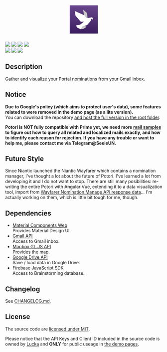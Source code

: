 <h1 align=center><img height=90px src="./src/logo-bg.svg" link="#"/></h1>

[![](https://img.shields.io/badge/version-0.4.16-brightgreen.svg)](./CHANGELOG.md "Changelog") [![](https://img.shields.io/website?down_message=offline&up_message=online&url=https%3A%2F%2Flucka.moe%2Fpotori)](https://lucka.moe/potori "Demo") [![](https://img.shields.io/badge/author-Lucka-2578B5.svg)](https://lucka.moe "Author") [![](https://img.shields.io/github/license/lucka-me/potori)](./LICENSE "License")  
![](https://img.shields.io/badge/safari-support-brightgreen.svg) ![](https://img.shields.io/badge/chrome-support-brightgreen.svg) ![](https://img.shields.io/badge/firefox-support-brightgreen.svg)<!-- ![](https://img.shields.io/badge/edge-support-brightgreen.svg) ![](https://img.shields.io/badge/ie-broken-red.svg) ![](https://img.shields.io/badge/opera-support-brightgreen.svg)-->

## Description
Gather and visualize your Portal nominations from your Gmail inbox.

## Notice
**Due to Google's policy (which aims to protect user's data), some features related to were removed in the demo page (as a lite version).**  
You can download the repository [and host the full version in the root folder](https://developers.google.com/gmail/api/quickstart/js "Browser Quickstart | Gmail API | Google Developers").

**Potori is NOT fully compatible with Prime yet, we need more [mail samples](./samples.md) to figure out how to query all related and localized mails exactly, and how to identify each reason for rejection. If you have any trouble or want to help me, please contact me via Telegram@SeeleUN.**

## Future Style
Since Niantic launched the Niantic Wayfarer which contains a nomination manager, I've thought a lot about the future of Potori. I've learned a lot from developing it and I do not want to stop. There are still many posibilities: re-writing the entire Potori with ~~Angular~~ Vue, extending it to a data visualization tool, import from [Wayfarer Nomination Manage API response data](https://wayfarer.nianticlabs.com/api/v1/vault/manage)... I'm actually working on them, which is little bit tough for me, though.

## Dependencies
- [Material Components Web](https://github.com/material-components/material-components-web)  
  Provides Material Design UI.
- [Gmail API](https://developers.google.com/gmail/api/)  
  Access to Gmail inbox.
- [Mapbox GL JS API](https://docs.mapbox.com/mapbox-gl-js/overview/)  
  Provides the map.
- [Google Drive API](https://developers.google.com/drive/api/v3/about-sdk)  
  Save / load data in Google Drive.
- [Firebase JavaScript SDK](https://firebase.google.com/docs/web/setup)  
  Access to Brainstorming database.

## Changelog
See [CHANGELOG.md](./CHANGELOG.md).

## License
The source code are [licensed under MIT](./LICENSE).

Please notice that the API Keys and Client ID included in the source code is owned by [Lucka](https://github.com/lucka-me) and **ONLY** for public useage in [the demo pages](http://lucka.moe/potori/).
